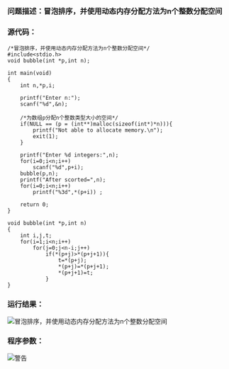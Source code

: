 ### 问题描述：冒泡排序，并使用动态内存分配方法为n个整数分配空间
### 源代码：
	/*冒泡排序，并使用动态内存分配方法为n个整数分配空间*/
	#include<stdio.h>
	void bubble(int *p,int n);
	
	int main(void)
	{
		int n,*p,i;
		
		printf("Enter n:");
		scanf("%d",&n);
		
		/*为数组p分配n个整数类型大小的空间*/
		if(NULL == (p = (int**)malloc(sizeof(int*)*n))){
			printf("Not able to allocate memory.\n");
			exit(1);
		}
		
		printf("Enter %d integers:",n);
		for(i=0;i<n;i++)
			scanf("%d",p+i);
		bubble(p,n);
		printf("After scorted=",n);
		for(i=0;i<n;i++)
			printf("%3d",*(p+i)) ;
			
		return 0;
	}
	
	void bubble(int *p,int n)
	{
		int i,j,t;
		for(i=1;i<n;i++)
			for(j=0;j<n-i;j++)
				if(*(p+j)>*(p+j+1)){
					t=*(p+j);
					*(p+j)=*(p+j+1);
					*(p+j+1)=t;
				}
	}
### 运行结果：
![冒泡排序，并使用动态内存分配方法为n个整数分配空间](https://upload-images.jianshu.io/upload_images/6770220-900d47085d914e2c.png?imageMogr2/auto-orient/strip%7CimageView2/2/w/1240)


### 程序参数：
![警告](https://upload-images.jianshu.io/upload_images/6770220-d907e8533fc10a58.png?imageMogr2/auto-orient/strip%7CimageView2/2/w/1240)

